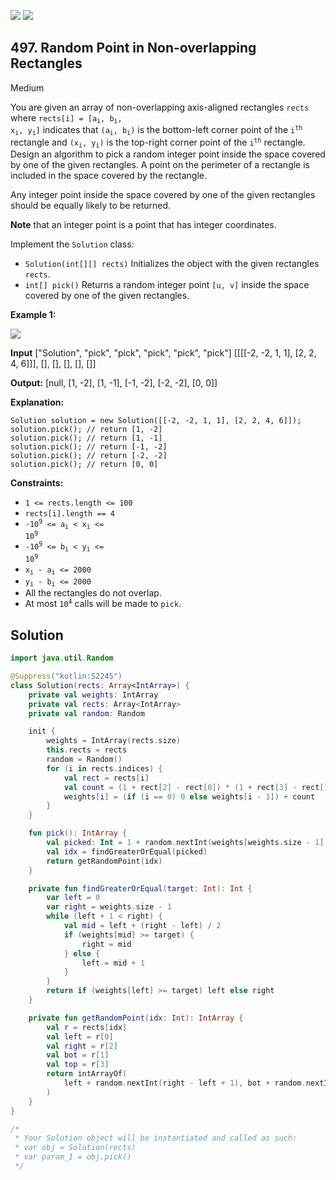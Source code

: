 [![](https://img.shields.io/github/stars/javadev/LeetCode-in-Kotlin?label=Stars&style=flat-square)](https://github.com/javadev/LeetCode-in-Kotlin)
[![](https://img.shields.io/github/forks/javadev/LeetCode-in-Kotlin?label=Fork%20me%20on%20GitHub%20&style=flat-square)](https://github.com/javadev/LeetCode-in-Kotlin/fork)

## 497\. Random Point in Non-overlapping Rectangles

Medium

You are given an array of non-overlapping axis-aligned rectangles `rects` where <code>rects[i] = [a<sub>i</sub>, b<sub>i</sub>, x<sub>i</sub>, y<sub>i</sub>]</code> indicates that <code>(a<sub>i</sub>, b<sub>i</sub>)</code> is the bottom-left corner point of the <code>i<sup>th</sup></code> rectangle and <code>(x<sub>i</sub>, y<sub>i</sub>)</code> is the top-right corner point of the <code>i<sup>th</sup></code> rectangle. Design an algorithm to pick a random integer point inside the space covered by one of the given rectangles. A point on the perimeter of a rectangle is included in the space covered by the rectangle.

Any integer point inside the space covered by one of the given rectangles should be equally likely to be returned.

**Note** that an integer point is a point that has integer coordinates.

Implement the `Solution` class:

*   `Solution(int[][] rects)` Initializes the object with the given rectangles `rects`.
*   `int[] pick()` Returns a random integer point `[u, v]` inside the space covered by one of the given rectangles.

**Example 1:**

![](https://assets.leetcode.com/uploads/2021/07/24/lc-pickrandomrec.jpg)

**Input** ["Solution", "pick", "pick", "pick", "pick", "pick"] [[[[-2, -2, 1, 1], [2, 2, 4, 6]]], [], [], [], [], []]

**Output:** [null, [1, -2], [1, -1], [-1, -2], [-2, -2], [0, 0]]

**Explanation:**

    Solution solution = new Solution([[-2, -2, 1, 1], [2, 2, 4, 6]]);
    solution.pick(); // return [1, -2]
    solution.pick(); // return [1, -1]
    solution.pick(); // return [-1, -2]
    solution.pick(); // return [-2, -2]
    solution.pick(); // return [0, 0]

**Constraints:**

*   `1 <= rects.length <= 100`
*   `rects[i].length == 4`
*   <code>-10<sup>9</sup> <= a<sub>i</sub> < x<sub>i</sub> <= 10<sup>9</sup></code>
*   <code>-10<sup>9</sup> <= b<sub>i</sub> < y<sub>i</sub> <= 10<sup>9</sup></code>
*   <code>x<sub>i</sub> - a<sub>i</sub> <= 2000</code>
*   <code>y<sub>i</sub> - b<sub>i</sub> <= 2000</code>
*   All the rectangles do not overlap.
*   At most <code>10<sup>4</sup></code> calls will be made to `pick`.

## Solution

```kotlin
import java.util.Random

@Suppress("kotlin:S2245")
class Solution(rects: Array<IntArray>) {
    private val weights: IntArray
    private val rects: Array<IntArray>
    private val random: Random

    init {
        weights = IntArray(rects.size)
        this.rects = rects
        random = Random()
        for (i in rects.indices) {
            val rect = rects[i]
            val count = (1 + rect[2] - rect[0]) * (1 + rect[3] - rect[1])
            weights[i] = (if (i == 0) 0 else weights[i - 1]) + count
        }
    }

    fun pick(): IntArray {
        val picked: Int = 1 + random.nextInt(weights[weights.size - 1])
        val idx = findGreaterOrEqual(picked)
        return getRandomPoint(idx)
    }

    private fun findGreaterOrEqual(target: Int): Int {
        var left = 0
        var right = weights.size - 1
        while (left + 1 < right) {
            val mid = left + (right - left) / 2
            if (weights[mid] >= target) {
                right = mid
            } else {
                left = mid + 1
            }
        }
        return if (weights[left] >= target) left else right
    }

    private fun getRandomPoint(idx: Int): IntArray {
        val r = rects[idx]
        val left = r[0]
        val right = r[2]
        val bot = r[1]
        val top = r[3]
        return intArrayOf(
            left + random.nextInt(right - left + 1), bot + random.nextInt(top - bot + 1)
        )
    }
}

/*
 * Your Solution object will be instantiated and called as such:
 * var obj = Solution(rects)
 * var param_1 = obj.pick()
 */
```